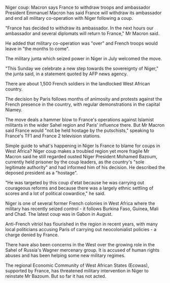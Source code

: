 Niger coup: Macron says France to withdraw troops and ambassador
President Emmanuel Macron has said France will withdraw its ambassador and end all military co-operation with Niger following a coup.

"France has decided to withdraw its ambassador. In the next hours our ambassador and several diplomats will return to France," Mr Macron said.

He added that military co-operation was "over" and French troops would leave in "the months to come".

The military junta which seized power in Niger in July welcomed the move.

"This Sunday we celebrate a new step towards the sovereignty of Niger," the junta said, in a statement quoted by AFP news agency.

There are about 1,500 French soldiers in the landlocked West African country.

The decision by Paris follows months of animosity and protests against the French presence in the country, with regular demonstrations in the capital Niamey.

The move deals a hammer blow to France's operations against Islamist militants in the wider Sahel region and Paris' influence there. But Mr Macron said France would "not be held hostage by the putschists," speaking to France's TF1 and France 2 television stations.

Simple guide to what's happening in Niger
Is France to blame for coups in West Africa?
Niger coup makes a troubled region yet more fragile
Mr Macron said he still regarded ousted Niger President Mohamed Bazoum, currently held prisoner by the coup leaders, as the country's "sole legitimate authority" and had informed him of his decision. He described the deposed president as a "hostage".

"He was targeted by this coup d'etat because he was carrying out courageous reforms and because there was a largely ethnic settling of scores and a lot of political cowardice," he said.

Niger is one of several former French colonies in West Africa where the military has recently seized control - it follows Burkina Faso, Guinea, Mali and Chad. The latest coup was in Gabon in August.

Anti-French vitriol has flourished in the region in recent years, with many local politicians accusing Paris of carrying out neocolonialist policies - a charge denied by France.

There have also been concerns in the West over the growing role in the Sahel of Russia's Wagner mercenary group. It is accused of human rights abuses and has been helping some new military regimes.

The regional Economic Community of West African States (Ecowas), supported by France, has threatened military intervention in Niger to reinstate Mr Bazoum. But so far it has not acted.
